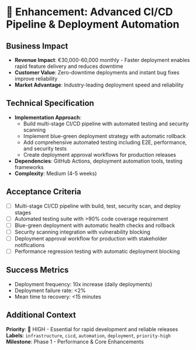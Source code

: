 # 🎯 Enhancement: Advanced CI/CD Pipeline & Deployment Automation

## Business Impact
- **Revenue Impact**: €30,000-60,000 monthly - Faster deployment enables rapid feature delivery and reduces downtime
- **Customer Value**: Zero-downtime deployments and instant bug fixes improve reliability
- **Market Advantage**: Industry-leading deployment speed and reliability

## Technical Specification
- **Implementation Approach**: 
  - Build multi-stage CI/CD pipeline with automated testing and security scanning
  - Implement blue-green deployment strategy with automatic rollback
  - Add comprehensive automated testing including E2E, performance, and security tests
  - Create deployment approval workflows for production releases
- **Dependencies**: GitHub Actions, deployment automation tools, testing frameworks
- **Complexity**: Medium (4-5 weeks)

## Acceptance Criteria
- [ ] Multi-stage CI/CD pipeline with build, test, security scan, and deploy stages
- [ ] Automated testing suite with >90% code coverage requirement
- [ ] Blue-green deployment with automatic health checks and rollback
- [ ] Security scanning integration with vulnerability blocking
- [ ] Deployment approval workflow for production with stakeholder notifications
- [ ] Performance regression testing with automatic deployment blocking

## Success Metrics
- Deployment frequency: 10x increase (daily deployments)
- Deployment failure rate: <2%
- Mean time to recovery: <15 minutes

## Additional Context
**Priority**: 🔴 HIGH - Essential for rapid development and reliable releases
**Labels**: `infrastructure`, `cicd`, `automation`, `deployment`, `priority-high`
**Milestone**: Phase 1 - Performance & Core Enhancements